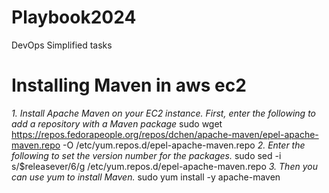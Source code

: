 # Playbook2024
DevOps Simplified tasks
# Installing Maven in aws ec2
*1. Install Apache Maven on your EC2 instance. First, enter the following to add a repository with a Maven package*
   sudo wget https://repos.fedorapeople.org/repos/dchen/apache-maven/epel-apache-maven.repo -O /etc/yum.repos.d/epel-apache-maven.repo
*2. Enter the following to set the version number for the packages.*
sudo sed -i s/\$releasever/6/g /etc/yum.repos.d/epel-apache-maven.repo
*3. Then you can use yum to install Maven.*
sudo yum install -y apache-maven
